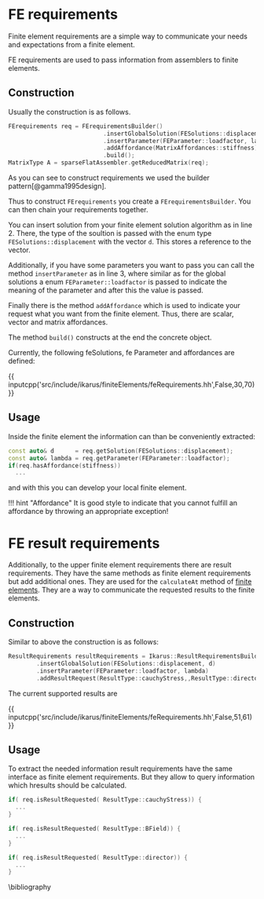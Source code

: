 <!--
SPDX-FileCopyrightText: 2022 The Ikarus Developers mueller@ibb.uni-stuttgart.de
SPDX-License-Identifier: CC-BY-SA-4.0
-->

# FE requirements

Finite element requirements are a simple way to communicate your needs and expectations from a finite element.

FE requirements are used to pass information from assemblers to finite elements. 
## Construction
Usually the construction is as follows.
```cpp linenums="1"
FErequirements req = FErequirementsBuilder()
                           .insertGlobalSolution(FESolutions::displacement, d)
                           .insertParameter(FEParameter::loadfactor, lambda)
                           .addAffordance(MatrixAffordances::stiffness)
                           .build();
MatrixType A = sparseFlatAssembler.getReducedMatrix(req);
```

As you can see to construct requirements we used the builder pattern[@gamma1995design].

Thus to construct `FErequirements` you create a `FErequirementsBuilder`.
You can then chain your requirements together.

You can insert solution from your finite element solution algorithm as in line 2. There, the type of the soultion is passed with the enum type 
`FESolutions::displacement` with the vector `d`. This stores a reference to the vector.

Additionally, if you have some parameters you want to pass you can call the method `insertParameter` as in line 3, where similar as for the 
global solutions a enum `FEParameter::loadfactor` is passed to indicate the meaning of the parameter and after this the value is passed.

Finally there is the method `addAffordance` which is used to indicate your request what you want from the finite element.
Thus, there are scalar, vector and matrix affordances.

The method `build()` constructs at the end the concrete object.

Currently, the following feSolutions, fe Parameter and affordances are defined:

{{ inputcpp('src/include/ikarus/finiteElements/feRequirements.hh',False,30,70) }}

## Usage

Inside the finite element the information can than be conveniently extracted:
```cpp linenums="1"
const auto& d      = req.getSolution(FESolutions::displacement);
const auto& lambda = req.getParameter(FEParameter::loadfactor);
if(req.hasAffordance(stiffness))
  ...
```
 and with this you can develop your local finite element.

!!! hint "Affordance"
        It is good style to indicate that you cannot fulfill an affordance by throwing an appropriate exception!


# FE result requirements
Additionally, to the upper finite element requirements there are result requirements. 
They have the same methods as finite element requirements but add additional ones.
They are used for the `calculateAt` method of [finite elements](finiteElements.md).
They are a way to communicate the requested results to the finite elements.

## Construction
Similar to above the construction is as follows:
```cpp linenums="1"
ResultRequirements resultRequirements = Ikarus::ResultRequirementsBuilder()
        .insertGlobalSolution(FESolutions::displacement, d)
        .insertParameter(FEParameter::loadfactor, lambda)
        .addResultRequest(ResultType::cauchyStress,,ResultType::director).build();
```

The current supported results are

{{ inputcpp('src/include/ikarus/finiteElements/feRequirements.hh',False,51,61) }}


## Usage
To extract the needed information result requirements have the same interface as finite element requirements.
But they allow to query information which hresults should be calculated.

```cpp
if( req.isResultRequested( ResultType::cauchyStress)) {
  ...
}

if( req.isResultRequested( ResultType::BField)) {
  ...
}

if( req.isResultRequested( ResultType::director)) {
  ...
}
```

\bibliography